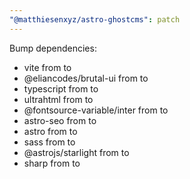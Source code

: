 ```yaml
---
"@matthiesenxyz/astro-ghostcms": patch
---
```


Bump dependencies:

- vite from to
- @eliancodes/brutal-ui from to
- typescript from to
- ultrahtml from to
- @fontsource-variable/inter from to
- astro-seo from to
- astro from to
- sass from to
- @astrojs/starlight from to
- sharp from to
